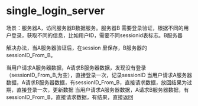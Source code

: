 # single_login_server
场景：服务器A，访问服务器B数据服务。服务器B 需要登录验证，根据不同的用户登录，获取不同的信息，比如用户ID，需要不同sessionid表标志。B服务器

解决办法，当A服务器验证后，在session 里保存，B服务器的sessionID_From_B。

当用户请求A服务器数据，A请求B服务器数据，发现没有登录（sessionID_From_B,为空），直接登录一次，记录sessionID
当用户请求A服务器数据，A请求B服务器数据，有sessionID_From_B，直接请求数据，放回结果为过期，直接登录一次，更新数据
当用户请求A服务器数据，A请求B服务器数据，有sessionID_From_B，直接请求数据，有结果，直接返回


